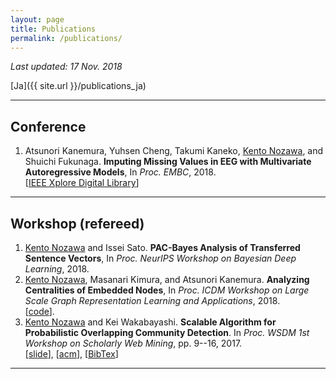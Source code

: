 ```yaml
---
layout: page
title: Publications
permalink: /publications/
---
```


_Last updated: 17 Nov. 2018_

[Ja]({{ site.url }}/publications_ja)

---

## Conference

1. Atsunori Kanemura, Yuhsen Cheng, Takumi Kaneko, <u>Kento Nozawa</u>, and Shuichi Fukunaga.  __Imputing Missing Values in EEG with Multivariate Autoregressive Models__, In *Proc. EMBC*, 2018. <br />
[[IEEE Xplore Digital Library](https://ieeexplore.ieee.org/document/8512790)]

---

## Workshop (refereed)

1. <u>Kento Nozawa</u> and Issei Sato. __PAC-Bayes Analysis of Transferred Sentence Vectors__, In *Proc. NeurIPS Workshop on Bayesian Deep Learning*, 2018.
1. <u>Kento Nozawa</u>, Masanari Kimura, and Atsunori Kanemura. __Analyzing Centralities of Embedded Nodes__, In *Proc. ICDM Workshop on Large Scale Graph Representation Learning and Applications*, 2018. <br /> [[code](https://github.com/nzw0301/grla2018)].
1. <u>Kento Nozawa</u> and Kei Wakabayashi. __Scalable Algorithm for Probabilistic Overlapping Community Detection__. In *Proc. WSDM 1st Workshop on Scholarly Web Mining*, pp. 9--16, 2017. <br /> [[slide](https://ornlcda.github.io/SWM2017/slides/swm_2017-paper_5.pdf)], [[acm](http://dl.acm.org/citation.cfm?id=3057150&CFID=755784727&CFTOKEN=89060339)], [[BibTex](http://nzw0301.github.io/bibtex/nzw-swm2017.bib)]

---
